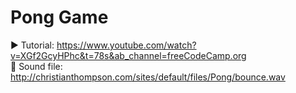 # Pong Game

▶ Tutorial: https://www.youtube.com/watch?v=XGf2GcyHPhc&t=78s&ab_channel=freeCodeCamp.org </br>
🎵 Sound file: http://christianthompson.com/sites/default/files/Pong/bounce.wav
